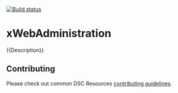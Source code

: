 [![Build status](https://ci.appveyor.com/api/projects/status/gnsxkjxht31ctan1/branch/master?svg=true)](https://ci.appveyor.com/project/PowerShell/xwebadministration/branch/master)

# xWebAdministration

{{Description}}

## Contributing
Please check out common DSC Resources [contributing guidelines](https://github.com/PowerShell/DscResource.Kit/blob/master/CONTRIBUTING.md).
